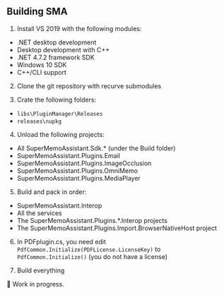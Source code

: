 ## Building SMA

1) Install VS 2019 with the following modules:
  - .NET desktop development
  - Desktop development with C++
  - .NET 4.7.2 framework SDK
  - Windows 10 SDK
  - C++/CLI support
  
2) Clone the git repository with recurve submodules

3) Crate the following folders:
  - `libs\PluginManager\Releases`
  - `releases\nupkg`
  
4) Unload the following projects:
  - All SuperMemoAssistant.Sdk.\* (under the Build folder)
  - SuperMemoAssistant.Plugins.Email
  - SuperMemoAssistant.Plugins.ImageOcclusion
  - SuperMemoAssistant.Plugins.OmniMemo
  - SuperMemoAssistant.Plugins.MediaPlayer
  
5) Build and pack in order:
  - SuperMemoAssistant.Interop
  - All the services
  - The SuperMemoAssistant.Plugins.\*.Interop projects
  - The SuperMemoAssistant.Plugins.Import.BrowserNativeHost project

6) In PDFplugin.cs, you need edit `PdfCommon.Initialize(PDFLicense.LicenseKey)` to `PdfCommon.Initialize()` (you do not have a license)

7) Build everything

🚧 Work in progress.